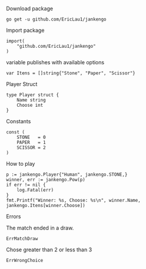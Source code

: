     
Download package 

    go get -u github.com/EricLau1/jankengo

Import package

    import(
        "github.com/EricLau1/jankengo"
    )


variable publishes with available options

    var Itens = []string{"Stone", "Paper", "Scissor"}

Player Struct 

    type Player struct {
        Name string
        Choose int
    }

Constants

    const (
        STONE   = 0
        PAPER   = 1
        SCISSOR = 2
    )


How to play

    p := jankengo.Player{"Human", jankengo.STONE,}
    winner, err := jankengo.Pow(p)
    if err != nil {
        log.Fatal(err)
    }
    fmt.Printf("Winner: %s, Choose: %s\n", winner.Name, jankengo.Itens[winner.Choose])


Errors
 
The match ended in a draw.
  
    ErrMatchDraw
  
Chose greater than 2 or less than 3

    ErrWrongChoice